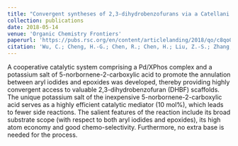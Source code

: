 ```yaml
---
title: "Convergent syntheses of 2,3-dihydrobenzofurans via a Catellani strategy"
collection: publications
date: 2018-05-14
venue: 'Organic Chemistry Frontiers'
paperurl: 'https://pubs.rsc.org/en/content/articlelanding/2018/qo/c8qo00348c'
citation: 'Wu, C.; Cheng, H.-G.; Chen, R.; Chen, H.; Liu, Z.-S.; Zhang, J.; Zhang, Y.; Zhu, Y.; Geng, Z.; Zhou, Q., Convergent syntheses of 2,3-dihydrobenzofurans via a Catellani strategy. <i>Org. Chem. Front.</i> <b>2018,</b> <i>5,</i> 2533'
---
```


A cooperative catalytic system comprising a Pd/XPhos complex and a potassium salt of 5-norbornene-2-carboxylic acid to promote the annulation between aryl iodides and epoxides was developed, thereby providing highly convergent access to valuable 2,3-dihydrobenzofuran (DHBF) scaffolds. The unique potassium salt of the inexpensive 5-norbornene-2-carboxylic acid serves as a highly efficient catalytic mediator (10 mol%), which leads to fewer side reactions. The salient features of the reaction include its broad substrate scope (with respect to both aryl iodides and epoxides), its high atom economy and good chemo-selectivity. Furthermore, no extra base is needed for the process.
